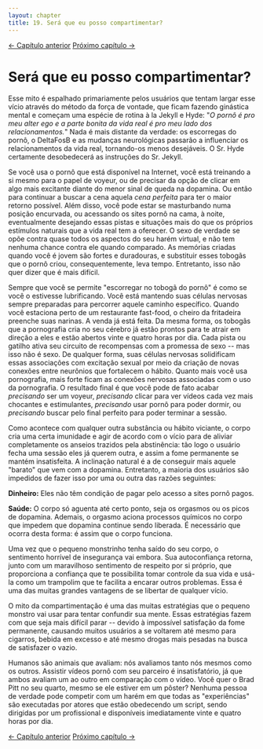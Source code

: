 ```yaml
---
layout: chapter
title: 19. Será que eu posso compartimentar? 
---
```

<div class="pagination-selector">
<a href="18-sera-que-eu-vou-sentir-falta.html" class="chapter-btn">&larr; Capítulo anterior</a>
<a href="20-evite-falsos-incentivos.html" class="chapter-btn">Próximo capítulo &#8594;</a>
</div>

# Será que eu posso compartimentar?

Esse mito é espalhado primariamente pelos usuários que tentam largar esse vício através do método da força de vontade, que ficam fazendo ginástica mental e começam uma espécie de rotina à la Jekyll e Hyde: "*O pornô é pro meu alter ego e a parte bonita da vida real é pro meu lado dos relacionamentos.*" Nada é mais distante da verdade: os escorregas do pornô, o DeltaFosB e as mudanças neurológicas passarão a influenciar os relacionamentos da vida real, tornando-os menos desejáveis. O Sr. Hyde certamente desobedecerá as instruções do Sr. Jekyll.

Se você usa o pornô que está disponível na Internet, você está treinando a si mesmo para o papel de voyeur, ou de precisar da opção de clicar em algo mais excitante diante do menor sinal de queda na dopamina. Ou então para continuar a buscar a cena aquela *cena perfeita* para ter o maior retorno possível. Além disso, você pode estar se masturbando numa posição encurvada, ou acessando os sites pornô na cama, à noite, eventualmente desejando essas pistas e situações mais do que os próprios estímulos naturais que a vida real tem a oferecer. O sexo de verdade se opõe contra quase todos os aspectos do seu harém virtual, e não tem nenhuma chance contra ele quando comparado. As memórias criadas quando você é jovem são fortes e duradouras, e substituir esses tobogãs que o pornô criou, consequentemente, leva tempo. Entretanto, isso não quer dizer que é mais difícil.

Sempre que você se permite "escorregar no tobogã do pornô" é como se você o estivesse lubrificando. Você está mantendo suas células nervosas sempre preparadas para percorrer aquele caminho específico. Quando você estaciona perto de um restaurante fast-food, o cheiro da fritadeira preenche suas narinas. A venda já está feita. Da mesma forma, os tobogãs que a pornografia cria no seu cérebro já estão prontos para te atrair em direção a eles e estão abertos vinte e quatro horas por dia. Cada pista ou gatilho ativa seu circuito de recompensas com a promessa de sexo -- mas isso não é sexo. De qualquer forma, suas células nervosas solidificam essas associações com excitação sexual por meio da criação de novas conexões entre neurônios que fortalecem o hábito. Quanto mais você usa pornografia, mais forte ficam as conexões nervosas associadas com o uso da pornografia. O resultado final é que você pode de fato acabar *precisando* ser um voyeur, *precisando* clicar para ver vídeos cada vez mais chocantes e estimulantes, *precisando* usar pornô para poder dormir, ou *precisando* buscar pelo final perfeito para poder terminar a sessão.

Como acontece com qualquer outra substância ou hábito viciante, o corpo cria uma certa imunidade e agir de acordo com o vício para de aliviar completamente os anseios trazidos pela abstinência: tão logo o usuário fecha uma sessão eles já querem outra, e assim a fome permanente se mantém insatisfeita. A inclinação natural é a de conseguir mais aquele "barato" que vem com a dopamina. Entretanto, a maioria dos usuários são impedidos de fazer isso por uma ou outra das razões seguintes:

**Dinheiro:** Eles não têm condição de pagar pelo acesso a sites pornô pagos.

**Saúde:** O corpo só aguenta até certo ponto, seja os orgasmos ou os picos de dopamina. Ademais, o orgasmo aciona processos químicos no corpo que impedem que dopamina continue sendo liberada. É necessário que ocorra desta forma: é assim que o corpo funciona.

Uma vez que o pequeno monstrinho tenha saído do seu corpo, o sentimento horrível de insegurança vai embora. Sua autoconfiança retorna, junto com um maravilhoso sentimento de respeito por si próprio, que proporciona a confiança que te possibilita tomar controle da sua vida e usá-la como um trampolim que te facilita a encarar outros problemas. Essa é uma das muitas grandes vantagens de se libertar de qualquer vício.

O mito da compartimentação é uma das muitas estratégias que o pequeno monstro vai usar para tentar confundir sua mente. Essas estratégias fazem com que seja mais difícil parar -- devido à impossível satisfação da fome permanente, causando muitos usuários a se voltarem até mesmo para cigarros, bebida em excesso e até mesmo drogas mais pesadas na busca de satisfazer o vazio.

Humanos são animais que avaliam: nós avaliamos tanto nós mesmos como os outros. Assistir vídeos pornô com seu parceiro é insatisfatório, já que ambos avaliam um ao outro em comparação com o vídeo. Você quer o Brad Pitt no seu quarto, mesmo se ele estiver em um pôster? Nenhuma pessoa de verdade pode competir com um harém em que todas as "experiências" são executadas por atores que estão obedecendo um script, sendo dirigidas por um profissional e disponíveis imediatamente vinte e quatro horas por dia.

<div class="pagination-selector">
<a href="18-sera-que-eu-vou-sentir-falta.html" class="chapter-btn">&larr; Capítulo anterior</a>
<a href="20-evite-falsos-incentivos.html" class="chapter-btn">Próximo capítulo &#8594;</a>
</div>
